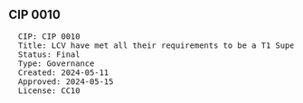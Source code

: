 ## CIP 0010

<pre>
  CIP: CIP 0010
  Title: LCV have met all their requirements to be a T1 Super Validator
  Status: Final
  Type: Governance
  Created: 2024-05-11
  Approved: 2024-05-15
  License: CC10
</pre>



